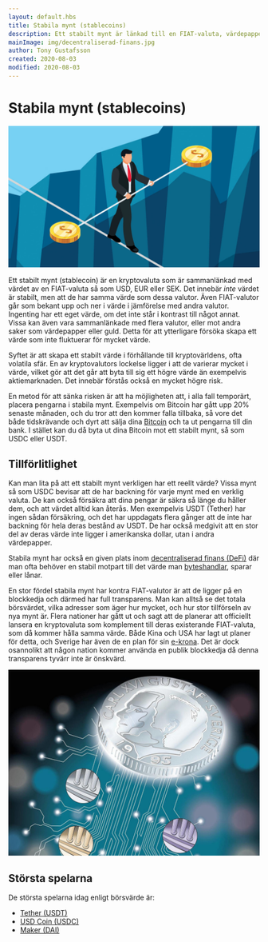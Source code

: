 ```yaml
---
layout: default.hbs
title: Stabila mynt (stablecoins)
description: Ett stabilt mynt är länkad till en FIAT-valuta, värdepapper eller exempelvis guld. Syftet är att ha ett stabilare värde att trada gentemot.
mainImage: img/decentraliserad-finans.jpg
author: Tony Gustafsson
created: 2020-08-03
modified: 2020-08-03
---
```


# Stabila mynt (stablecoins)

![Stabila mynt (stablecoins)](../img/stabila-mynt.jpg 'Stabila mynt (stablecoins)')

Ett stabilt mynt (stablecoin) är en kryptovaluta som är sammanlänkad med värdet av en FIAT-valuta så som USD, EUR eller SEK. Det innebär _inte_ värdet är stabilt, men att de har samma värde som dessa valutor. Även FIAT-valutor går som bekant upp och ner i värde i jämförelse med andra valutor. Ingenting har ett eget värde, om det inte står i kontrast till något annat. Vissa kan även vara sammanlänkade med flera valutor, eller mot andra saker som värdepapper eller guld. Detta för att ytterligare försöka skapa ett värde som inte fluktuerar för mycket värde.

Syftet är att skapa ett stabilt värde i förhållande till kryptovärldens, ofta volatila sfär. En av kryptovalutors lockelse ligger i att de varierar mycket i värde, vilket gör att det går att byta till sig ett högre värde än exempelvis aktiemarknaden. Det innebär förstås också en mycket högre risk.

En metod för att sänka risken är att ha möjligheten att, i alla fall temporärt, placera pengarna i stabila mynt. Exempelvis om Bitcoin har gått upp 20% senaste månaden, och du tror att den kommer falla tillbaka, så vore det både tidskrävande och dyrt att sälja dina [Bitcoin](/kryptovalutor/bitcoin.html) och ta ut pengarna till din bank. I stället kan du då byta ut dina Bitcoin mot ett stabilt mynt, så som USDC eller USDT.

## Tillförlitlighet

Kan man lita på att ett stabilt mynt verkligen har ett reellt värde? Vissa mynt så som USDC bevisar att de har backning för varje mynt med en verklig valuta. De kan också försäkra att dina pengar är säkra så länge du håller dem, och att värdet alltid kan återås. Men exempelvis USDT (Tether) har ingen sådan försäkring, och det har uppdagats flera gånger att de inte har backning för hela deras bestånd av USDT. De har också medgivit att en stor del av deras värde inte ligger i amerikanska dollar, utan i andra värdepapper.

Stabila mynt har också en given plats inom [decentraliserad finans (DeFi)](/marknaden/decentraliserad-finans.html) där man ofta behöver en stabil motpart till det värde man [byteshandlar](/marknaden/byteshandel.html), sparar eller lånar.

En stor fördel stabila mynt har kontra FIAT-valutor är att de ligger på en blockkedja och därmed har full transparens. Man kan alltså se det totala börsvärdet, vilka adresser som äger hur mycket, och hur stor tillförseln av nya mynt är. Flera nationer har gått ut och sagt att de planerar att officiellt lansera en kryptovaluta som komplement till deras existerande FIAT-valuta, som då kommer hålla samma värde. Både Kina och USA har lagt ut planer för detta, och Sverige har även de en plan för sin [e-krona](https://www.riksbank.se/sv/betalningar--kontanter/e-krona/). Det är dock osannolikt att någon nation kommer använda en publik blockkedja då denna transparens tyvärr inte är önskvärd.

![Sveriges e-krona](../img/stabila-mynt-ekrona.jpg 'Sveriges e-krona')

## Största spelarna

De största spelarna idag enligt börsvärde är:

-   [Tether (USDT)](https://tether.to/)
-   [USD Coin (USDC)](https://www.circle.com/en/usdc)
-   [Maker (DAI)](https://makerdao.com/)
